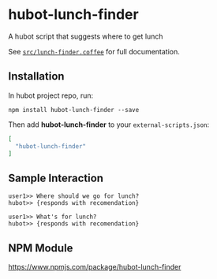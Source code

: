 # hubot-lunch-finder

A hubot script that suggests where to get lunch

See [`src/lunch-finder.coffee`](src/lunch-finder.coffee) for full documentation.

## Installation

In hubot project repo, run:

`npm install hubot-lunch-finder --save`

Then add **hubot-lunch-finder** to your `external-scripts.json`:

```json
[
  "hubot-lunch-finder"
]
```

## Sample Interaction

```
user1>> Where should we go for lunch?
hubot>> {responds with recomendation}

user1>> What's for lunch?
hubot>> {responds with recomendation}
```

## NPM Module

https://www.npmjs.com/package/hubot-lunch-finder
